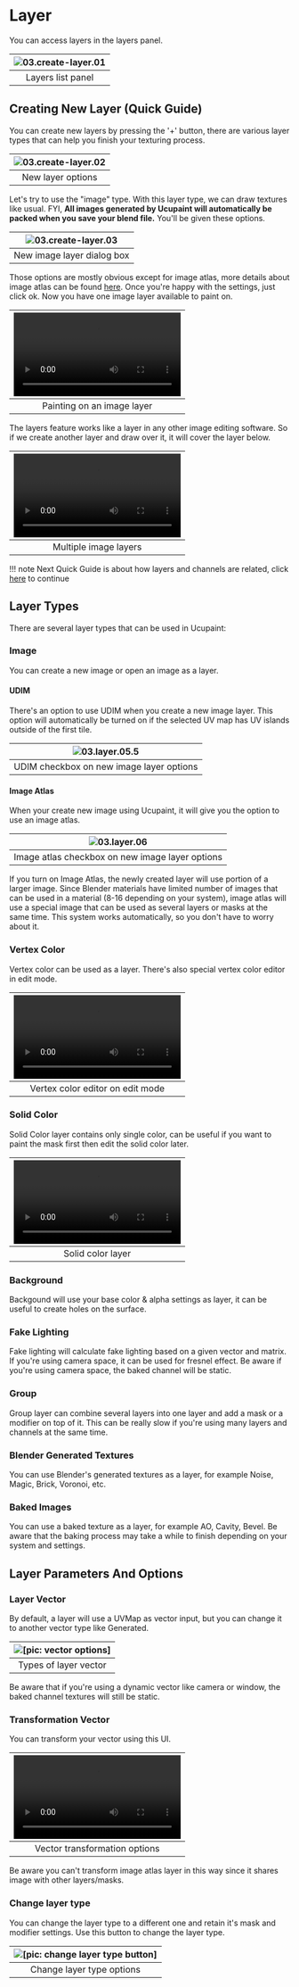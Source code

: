 # Layer

You can access layers in the layers panel.

|![03.create-layer.01](./source/03.create-layer.01.png)|
|:--:|
|Layers list panel| {align=center}

## Creating New Layer (Quick Guide)

You can create new layers by pressing the '+' button, there are various layer types that can help you finish your texturing process.

|![03.create-layer.02](./source/03.create-layer.02.png)|
|:--:|
|New layer options| {align=center}

Let's try to use the "image" type. With this layer type, we can draw textures like usual. FYI, **All images generated by Ucupaint will automatically be packed when you save your blend file.**
You'll be given these options.

|![03.create-layer.03](./source/03.create-layer.03.png)|
|:--:|
|New image layer dialog box| {align=center}


Those options are mostly obvious except for image atlas, more details about image atlas can be found [here](#image-atlas).
Once you're happy with the settings, just click ok. Now you have one image layer available to paint on.

|![type:video](./source/03.create-layer.04.mp4)|
|:--:|
|Painting on an image layer| {align=center}


The layers feature works like a layer in any other image editing software. So if we create another layer and draw over it, it will cover the layer below.

|![type:video](./source/03.create-layer.05.mp4)|
|:--:|
|Multiple image layers| {align=center}

!!! note
    Next Quick Guide is about how layers and channels are related, click [here](../01.03.layer-channel/#setting-up-layer-channel-quick-guide) to continue

## Layer Types

There are several layer types that can be used in Ucupaint:

### Image

You can create a new image or open an image as a layer.

#### UDIM

There's an option to use UDIM when you create a new image layer. This option will automatically be turned on if the selected UV map has UV islands outside of the first tile.

|![03.layer.05.5](./source/03.layer.05.5.png)|
|:--:|
|UDIM checkbox on new image layer options| {align=center}

#### Image Atlas

When your create new image using Ucupaint, it will give you the option to use an image atlas.

|![03.layer.06](./source/03.layer.06.png)|
|:--:|
|Image atlas checkbox on new image layer options| {align=center}

If you turn on Image Atlas, the newly created layer will use portion of a larger image. Since Blender materials have limited number of images that can be used in a material (8-16 depending on your system), image atlas will use a special image that can be used as several layers or masks at the same time. This system works automatically, so you don't have to worry about it.

### Vertex Color

Vertex color can be used as a layer. There's also special vertex color editor in edit mode.

|![type:video](./source/03.layer.07.mp4)|
|:--:|
|Vertex color editor on edit mode| {align=center}

### Solid Color

Solid Color layer contains only single color, can be useful if you want to paint the mask first then edit the solid color later.

|![type:video](./source/03.layer.08.mp4)|
|:--:|
|Solid color layer| {align=center}

### Background

Backgound will use your base color & alpha settings as layer, it can be useful to create holes on the surface.

### Fake Lighting

Fake lighting will calculate fake lighting based on a given vector and matrix. If you're using camera space, it can be used for fresnel effect. Be aware if you're using camera space, the baked channel will be static.

### Group

Group layer can combine several layers into one layer and add a mask or a modifier on top of it. This can be really slow if you're using many layers and channels at the same time.

### Blender Generated Textures

You can use Blender's generated textures as a layer, for example Noise, Magic, Brick, Voronoi, etc.

### Baked Images

You can use a baked texture as a layer, for example AO, Cavity, Bevel. Be aware that the baking process may take a while to finish depending on your system and settings.

## Layer Parameters And Options

### Layer Vector

By default, a layer will use a UVMap as vector input, but you can change it to another vector type like Generated.

|![[pic: vector options]](./source/03.layer.09.png)|
|:--:|
|Types of layer vector| {align=center}

Be aware that if you're using a dynamic vector like camera or window, the baked channel textures will still be static.

### Transformation Vector

You can transform your vector using this UI.

|![type:video](./source/03.layer.10.mp4)|
|:--:|
|Vector transformation options| {align=center}

Be aware you can't transform image atlas layer in this way since it shares image with other layers/masks.

### Change layer type

You can change the layer type to a different one and retain it's mask and modifier settings. Use this button to change the layer type.

|![[pic: change layer type button]](./source/03.layer.11.png)|
|:--:|
|Change layer type options| {align=center}

